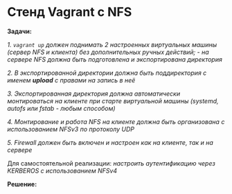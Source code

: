 # Стенд Vagrant с NFS

**Задачи:**

  *1. `vagrant up` должен поднимать 2 настроенных виртуальных машины (сервер NFS и клиента) без дополнительных ручных действий; - на сервере NFS должна быть подготовлена и экспортирована директория*
  
  *2. В экспортированной директории должна быть поддиректория с именем __upload__ с правами на запись в неё*
  
  *3. Экспортированная директория должна автоматически монтироваться на клиенте при старте виртуальной машины (systemd, autofs или fstab -  любым способом)*
  
  *4. Монтирование и работа NFS на клиенте должна быть организована с использованием NFSv3 по протоколу UDP*
  
  *5. Firewall должен быть включен и настроен как на клиенте, так и на сервере*
 
 Для самостоятельной реализации: 
 *настроить аутентификацию через KERBEROS с использованием NFSv4*


**Решение:**



